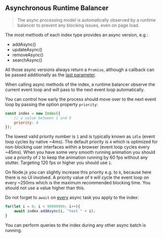 ## Asynchronous Runtime Balancer

> The async processing model is automatically observed by a runtime balancer to prevent any blocking issues, even on page load.

The most methods of each index type provides an async version, e.g.:

- addAsync()
- updateAsync()
- removeAsync()
- searchAsync()

All those async versions always return a `Promise`, although a callback can be passed additionally as the <u>last parameter</u>.

When calling async methods of the index, a runtime balancer observe the current event loop and will pass to the next event loop automatically.

You can control how early the process should move over to the next event loop by passing the option property `priority`:

```js
const index = new Index({
    // a value between 1 and 9
    priority: 4
});
```

The lowest valid priority number is `1` and is typically known as `idle` (event loop cycles by native ~4ms). The default priority is `4` which is optimized for non-blocking user interfaces within a browser (event loop cycles every ~45ms).
When you have some very smooth running animation you should use a priority of `2` to keep the animation running by 60 fps without any stutter. Targeting 120 fps or higher you should use `1`.

On Node.js you can slightly increase this priority e.g. to `6`, because here there is no UI involved. 
A priority value of `9` will cycle the event loop on every ~250ms which is the maximum recommended blocking time. You should not use a value higher than this.

Do not forget to `await` on <u>every</u> async task you apply to the index:

```js
for(let i = 0; i < 99999999; i++){
    await index.addAsync(i, "test " + i);
}
```

You can perform queries to the index during any other async batch is running.